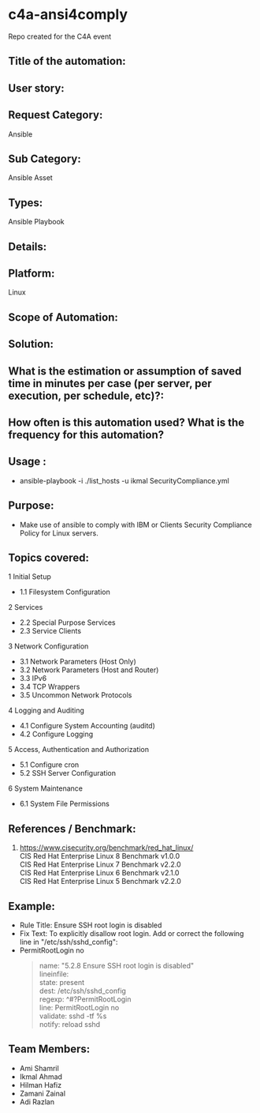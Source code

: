 # c4a-ansi4comply
Repo created for the C4A event

## Title of the automation:

## User story:

## Request Category:
Ansible

## Sub Category:
Ansible Asset

## Types:
Ansible Playbook

## Details:

## Platform:
Linux

## Scope of Automation:

## Solution:

## What is the estimation or assumption of saved time in minutes per case (per server, per execution, per schedule, etc)?:

## How often is this automation used? What is the frequency for this automation?

## Usage :
* ansible-playbook -i ./list_hosts -u ikmal SecurityCompliance.yml

## Purpose:
* Make use of ansible to comply with IBM or Clients Security Compliance Policy for Linux servers.

## Topics covered:
1 Initial Setup
* 1.1 Filesystem Configuration

2 Services
* 2.2 Special Purpose Services
* 2.3 Service Clients

3 Network Configuration
* 3.1 Network Parameters (Host Only)
* 3.2 Network Parameters (Host and Router)
* 3.3 IPv6
* 3.4 TCP Wrappers
* 3.5 Uncommon Network Protocols

4 Logging and Auditing
* 4.1 Configure System Accounting (auditd)
* 4.2 Configure Logging

5 Access, Authentication and Authorization
* 5.1 Configure cron
* 5.2 SSH Server Configuration

6 System Maintenance
* 6.1 System File Permissions

## References / Benchmark:
1. https://www.cisecurity.org/benchmark/red_hat_linux/<br>
CIS Red Hat Enterprise Linux 8 Benchmark v1.0.0<br>
CIS Red Hat Enterprise Linux 7 Benchmark v2.2.0<br>
CIS Red Hat Enterprise Linux 6 Benchmark v2.1.0<br>
CIS Red Hat Enterprise Linux 5 Benchmark v2.2.0<br>

## Example:
* Rule Title: Ensure SSH root login is disabled
* Fix Text: To explicitly disallow root login. Add or correct the following line in "/etc/ssh/sshd_config":
* PermitRootLogin no
  > name: "5.2.8 Ensure SSH root login is disabled"<br>
  > lineinfile:<br>
  > 	state: present<br>
  > 	dest: /etc/ssh/sshd_config<br>
  > 	regexp: ^#?PermitRootLogin<br>
  > 	line: PermitRootLogin no<br>
  > 	validate: sshd -tf %s<br>
  > notify: reload sshd<br>

## Team Members:
* Ami Shamril
* Ikmal Ahmad
* Hilman Hafiz
* Zamani Zainal
* Adi Razlan
